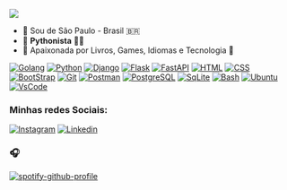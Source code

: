 ![](https://github.com/karineyasmin/karineyasmin/blob/main/lang.gif)
- 📌     Sou de São Paulo - Brasil 🇧🇷
- 🐍   **Pythonista**  💙💛
- 💜   Apaixonada por Livros, Games, Idiomas e Tecnologia  💜

[![Golang](https://skillicons.dev/icons?i=go)](https://go.dev/)  [![Python](https://skillicons.dev/icons?i=py)](https://www.python.org/)  [![Django](https://skillicons.dev/icons?i=django)](https://www.djangoproject.com/)  [![Flask](https://skillicons.dev/icons?i=flask)](https://flask.palletsprojects.com/en/3.0.x/) [![FastAPI](https://skillicons.dev/icons?i=fastapi)](https://fastapi.tiangolo.com/)  [![HTML](https://skillicons.dev/icons?i=html)]()  [![CSS](https://skillicons.dev/icons?i=css)]()  [![BootStrap](https://skillicons.dev/icons?i=bootstrap)](https://getbootstrap.com/)  [![Git](https://skillicons.dev/icons?i=git)](https://git-scm.com/)  [![Postman](https://skillicons.dev/icons?i=postman)](https://www.postman.com/)  [![PostgreSQL](https://skillicons.dev/icons?i=postgres)](https://www.postgresql.org/)  [![SqLite](https://skillicons.dev/icons?i=sqlite)](https://www.sqlite.org/)  [![Bash](https://skillicons.dev/icons?i=bash)]() [![Ubuntu](https://skillicons.dev/icons?i=ubuntu)]()  [![VsCode](https://skillicons.dev/icons?i=vscode)]()


### Minhas redes Sociais:
[![Instagram](https://skillicons.dev/icons?i=instagram)](https://instagram.com/ka.yas_)  [![Linkedin](https://skillicons.dev/icons?i=linkedin)](https://www.linkedin.com/in/karine-yasmin)  


### 🎧
[![spotify-github-profile](https://spotify-github-profile.kittinanx.com/api/view?uid=kariineyasmin&cover_image=true&theme=default&show_offline=false&background_color=121212&interchange=false&bar_color=121212&bar_color_cover=true)](https://spotify-github-profile.kittinanx.com/api/view?uid=kariineyasmin&redirect=true)





<!-- 
🎓     Estudante de Curso Superior em **Coding**

### Contato:
<a href="mailto:karine.yasmin@outlook.com"><img loading="lazy" src="https://img.shields.io/badge/Microsoft_Outlook-0078D4?style=for-the-badge&logo=microsoft-outlook&logoColor=white" target="_blank"></a>

### Estatisticas
<div>
<a href="https://github.com/karineyasmin">
<img loading="lazy" height="180em" src="https://github-readme-stats.vercel.app/api/top-langs/?username=karineyasmin&layout=compact&langs_count=7&theme=dracula"/>
<img loading="lazy" height="180em" src="https://github-readme-stats.vercel.app/api?username=karineyasmin&show_icons=true&theme=dracula&include_all_commits=true&count_private=true"/>
</div> -->

